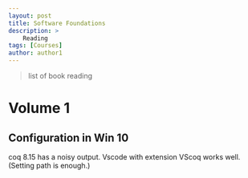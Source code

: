 ```yaml
---
layout: post
title: Software Foundations
description: >
    Reading
tags: [Courses]
author: author1
---
```


> list of book reading

# Volume 1

## Configuration in Win 10

coq 8.15 has a noisy output. Vscode with extension VScoq works well.(Setting path is enough.)
